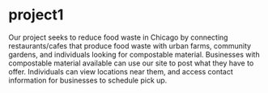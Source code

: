 # project1
Our project seeks to reduce food waste in Chicago by connecting restaurants/cafes that produce food waste with urban farms, community gardens, and individuals looking for compostable material. Businesses with compostable material available can use our site to post what they have to offer. Individuals can view locations near them, and access contact information for businesses to schedule pick up.
